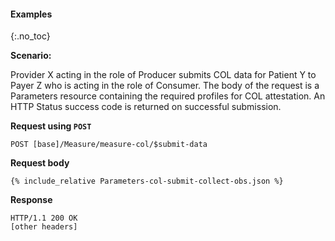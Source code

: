 
#### Examples
{:.no_toc}

**Scenario:**

Provider X acting in the role of Producer submits COL data for Patient Y to Payer Z who is acting in the role of Consumer.  The body of the request is a Parameters resource containing the required profiles for COL attestation.  An HTTP Status success code is returned on successful submission.

**Request using `POST`**

`POST [base]/Measure/measure-col/$submit-data`

**Request body**

~~~
{% include_relative Parameters-col-submit-collect-obs.json %}
~~~

**Response**

~~~
HTTP/1.1 200 OK
[other headers]
~~~

